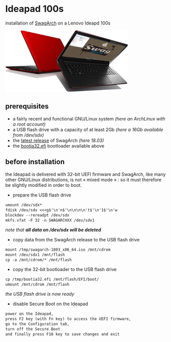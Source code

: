 # Ideapad 100s

installation of [SwagArch](https://swagarch.github.io/) on a Lenovo Ideapd 100s


![SwargArch on Ideapad 100s](https://github.com/patatetom/ideapad100s/blob/master/SwagIdeapad.png)



## prerequisites

- a fairly recent and functional GNU/Linux system *(here an ArchLinux with a root account)*
- a USB flash drive with a capacity of at least 2Gb *(here a 16Gb available from /dev/sdx)*
- the [latest release](https://github.com/SwagArch/swagarch-build/releases/latest) of SwagArch *(here 18.03)*
- the [bootia32.efi](https://github.com/patatetom/ideapad100s/raw/master/bootia32.efi) bootloader available above



## before installation

the Ideapad is delivered with 32-bit UEFI firmware and SwagArch, like many other GNU/Linux distributions, is not « mixed mode » : so it must therefore be slightly modified in order to boot.

- prepare the USB flash drive
```
umount /dev/sdx*
fdisk /dev/sdx <<<g$'\n'n$'\n\n\n\n't$'\n'1$'\n'w
blockdev --rereadpt /dev/sdx
mkfs.vfat -F 32 -n SWAGARCHXX /dev/sdx1
```
*note that **all data on /dev/sdx will be deleted***

- copy data from the SwagArch release to the USB flash drive
```
mount /tmp/swagarch-1803_x86_64.iso /mnt/cdrom
mount /dev/sdx1 /mnt/flash
cp -a /mnt/cdrom/* /mnt/flash
```

- copy the 32-bit bootloader to the USB flash drive
```
cp /tmp/bootia32.efi /mnt/flash/EFI/boot/
umount /mnt/cdrom /mnt/flash
```
*the USB flash drive is now ready*

- disable Secure Boot on the Ideapad
```text
power on the Ideapad,
press F2 key (with Fn key) to access the UEFI firmware,
go to the Configuration tab,
turn off the Secure Boot
and finally press F10 key to save changes and exit
```
